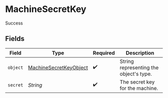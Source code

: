 # MachineSecretKey

Success


## Fields

| Field                                                                       | Type                                                                        | Required                                                                    | Description                                                                 |
| --------------------------------------------------------------------------- | --------------------------------------------------------------------------- | --------------------------------------------------------------------------- | --------------------------------------------------------------------------- |
| `object`                                                                    | [MachineSecretKeyObject](../../models/components/MachineSecretKeyObject.md) | :heavy_check_mark:                                                          | String representing the object's type.                                      |
| `secret`                                                                    | *String*                                                                    | :heavy_check_mark:                                                          | The secret key for the machine.                                             |